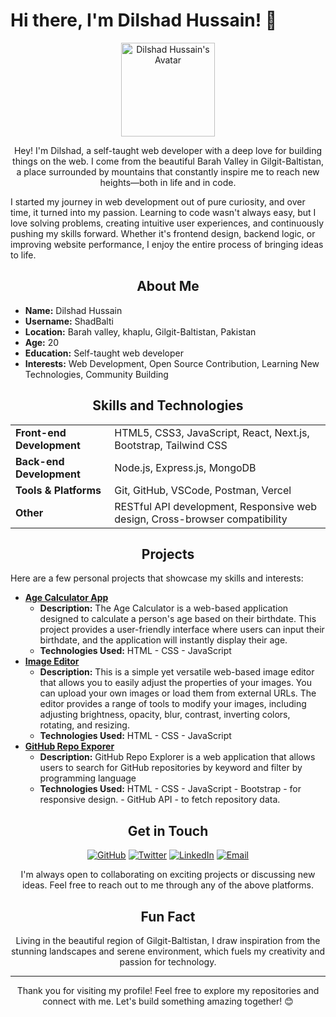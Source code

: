 # Hi there, I'm Dilshad Hussain! 👋

<p align="center">
  <img src="https://upload.wikimedia.org/wikipedia/commons/6/65/Shadbalti.jpg" width="150" alt="Dilshad Hussain's Avatar"/>
</p>

<p align="center">
  Hey! I'm Dilshad, a self-taught web developer with a deep love for building things on the web. I come from the beautiful Barah Valley in Gilgit-Baltistan, a place surrounded by mountains that constantly inspire me to reach new heights—both in life and in code.

  I started my journey in web development out of pure curiosity, and over time, it turned into my passion. Learning to code wasn't always easy, but I love solving problems, creating intuitive user experiences, and continuously pushing my skills forward. Whether it's frontend design, backend logic, or improving website performance, I enjoy the entire process of bringing ideas to life.
</p>

<h2 align="center">About Me</h2>

<ul>
  <li><strong>Name:</strong> Dilshad Hussain</li>
  <li><strong>Username:</strong> ShadBalti</li>
  <li><strong>Location:</strong> Barah valley, khaplu, Gilgit-Baltistan, Pakistan</li>
  <li><strong>Age:</strong> 20</li>
  <li><strong>Education:</strong> Self-taught web developer</li>
  <li><strong>Interests:</strong> Web Development, Open Source Contribution, Learning New Technologies, Community Building</li>
</ul>

<h2 align="center">Skills and Technologies</h2>

<table align="center">
  <tr>
    <td><strong>Front-end Development</strong></td>
    <td>HTML5, CSS3, JavaScript, React, Next.js, Bootstrap, Tailwind CSS</td>
  </tr>
  <tr>
    <td><strong>Back-end Development</strong></td>
    <td>Node.js, Express.js, MongoDB</td>
  </tr>
  <tr>
    <td><strong>Tools & Platforms</strong></td>
    <td>Git, GitHub, VSCode, Postman, Vercel</td>
  </tr>
  <tr>
    <td><strong>Other</strong></td>
    <td>RESTful API development, Responsive web design, Cross-browser compatibility</td>
  </tr>
</table>

<h2 align="center">Projects</h2>

<p>Here are a few personal projects that showcase my skills and interests:</p>

<ul>
  <li><a href="https://github.com/ShadBalti/Age-Calculator-App"><strong> Age Calculator App</strong></a>
    <ul>
      <li><strong>Description:</strong> The Age Calculator is a web-based application designed to calculate a person's age based on their birthdate. This project provides a user-friendly interface where users can input their birthdate, and the application will instantly display their age.</li>
      <li><strong>Technologies Used:</strong> HTML - CSS - JavaScript</li>
    </ul>
  </li>
  <li><a href="https://github.com/ShadBalti/simple-image-editor"><strong> Image Editor</strong></a>
    <ul>
      <li><strong>Description:</strong> This is a simple yet versatile web-based image editor that allows you to easily adjust the properties of your images. You can upload your own images or load them from external URLs. The editor provides a range of tools to modify your images, including adjusting brightness, opacity, blur, contrast, inverting colors, rotating, and resizing.</li>
      <li><strong>Technologies Used:</strong> HTML - CSS - JavaScript</li>
    </ul>
  </li>
  <li><a href="https://github.com/ShadBalti/GRE"><strong> GitHub Repo Exporer</strong></a>
    <ul>
      <li><strong>Description:</strong> GitHub Repo Explorer is a web application that allows users to search for GitHub repositories by keyword and filter by programming language</li>
      <li><strong>Technologies Used:</strong> HTML - CSS - JavaScript - Bootstrap - for responsive design. - GitHub API - to fetch repository data.</li>
    </ul>
  </li>
</ul>

<h2 align="center">Get in Touch</h2>

<p align="center">
  <a href="https://github.com/ShadBalti"><img src="https://img.shields.io/github/followers/ShadBalti?label=GitHub&style=social" alt="GitHub"></a>
  <a href="https://twitter.com/ShadBalti"><img src="https://img.shields.io/twitter/follow/ShadBalti?label=Twitter&style=social" alt="Twitter"></a>
  <a href="https://linkedin.com/in/shadbalti"><img src="https://img.shields.io/badge/LinkedIn-Connect-blue" alt="LinkedIn"></a>
  <a href="shadbalti2@gmail.com"><img src="https://img.shields.io/badge/Email-Contact%20Me-red" alt="Email"></a>
</p>

<p align="center">
  I'm always open to collaborating on exciting projects or discussing new ideas. Feel free to reach out to me through any of the above platforms.
</p>

<h2 align="center">Fun Fact</h2>

<p align="center">
  Living in the beautiful region of Gilgit-Baltistan, I draw inspiration from the stunning landscapes and serene environment, which fuels my creativity and passion for technology.
</p>

---

<p align="center">
  Thank you for visiting my profile! Feel free to explore my repositories and connect with me. Let's build something amazing together! 😊
</p>
